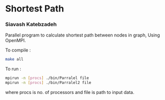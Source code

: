 # Shortest Path

### Siavash Katebzadeh 

Parallel program to calculate shortest path between nodes in graph, Using OpenMPI.

To compile :

```sh
make all 
```

To run :

```sh
mpirun -n [procs] ./bin/Parralel file
mpirun -n [procs] ./bin/Parralel2 file 
```

where procs is no. of processors and file is path to input data. 


